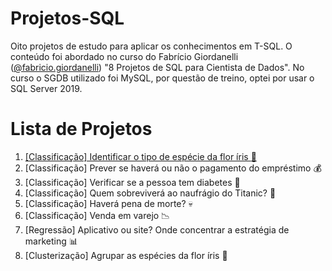 # Projetos-SQL
Oito projetos de estudo para aplicar os conhecimentos em T-SQL. O conteúdo foi abordado no curso do Fabrício Giordanelli ([@fabricio.giordanelli](https://www.instagram.com/fabricio.giordanelli/)) "8 Projetos de SQL para Cientista de Dados". No curso o SGDB utilizado foi MySQL, por questão de treino, optei por usar o SQL Server 2019. 

# Lista de Projetos
1. [[Classificação] Identificar o tipo de espécie da flor íris :hibiscus:](https://github.com/lucianaaguiarc/Projetos-ML-em-Python/blob/main/Projeto%201.ipynb)
2. [Classificação] Prever se haverá ou não o pagamento do empréstimo :moneybag:
3. [Classificação] Verificar se a pessoa tem diabetes :syringe:
4. [Classificação] Quem sobreviverá ao naufrágio do Titanic? :ship:
5. [Classificação] Haverá pena de morte? :skull:
6. [Classificação] Venda em varejo :chart_with_downwards_trend:
7. [Regressão] Aplicativo ou site? Onde concentrar a estratégia de marketing :bar_chart:
8. [Clusterização] Agrupar as espécies da flor íris :hibiscus:
